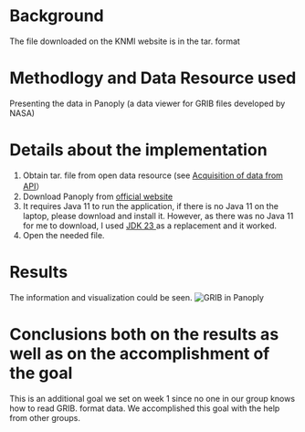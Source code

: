 # Background
The file downloaded on the KNMI website is in the tar. format 
# Methodlogy and Data Resource used 
Presenting the data in Panoply (a data viewer for GRIB files developed by NASA)
# Details about the implementation
1. Obtain tar. file from open data resource (see [Acquisition of data from API](https://github.com/be325/GRS35306/blob/main/Acquisition%20of%20data%20from%20API.md#acquisition-of-data-from-api)）
2. Download Panoply from [official website](https://www.giss.nasa.gov/tools/panoply/download/)
3. It requires Java 11 to run the application, if there is no Java 11 on the laptop, please download and install it. However, as there was no Java 11 for me to download, I used [JDK 23 ](https://www.oracle.com/java/technologies/downloads/)as a replacement and it worked.
4. Open the needed file.
# Results
The information and visualization could be seen.
![GRIB in Panoply](https://github.com/user-attachments/assets/ba41aed9-ec0b-40ce-8941-b405421559e8)
# Conclusions both on the results as well as on the accomplishment of the goal
This is an additional goal we set on week 1 since no one in our group knows how to read GRIB. format data. We accomplished this goal with the help from other groups.

